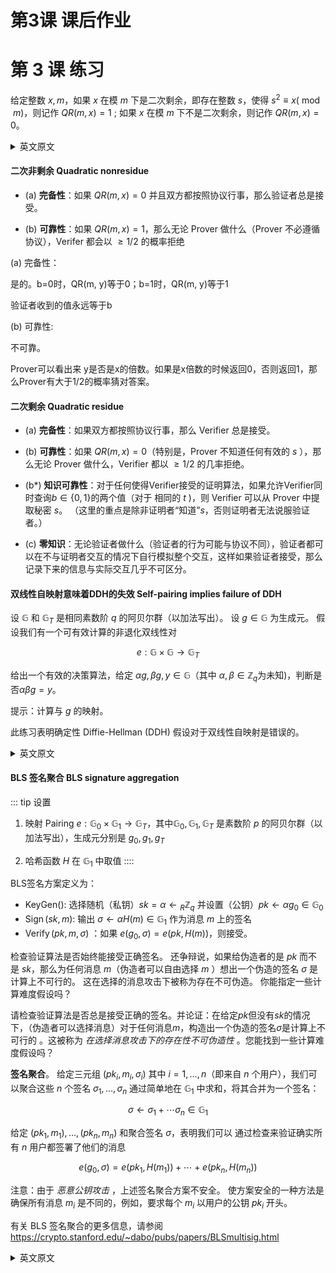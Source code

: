 # 第3课 课后作业
# 第 3 课 练习

给定整数 $x, m$，如果 $x$ 在模 $m$ 下是二次剩余，即存在整数 $s$，使得 $s^{2} \equiv x(\bmod m)$，则记作 $QR(m, x)=1$ ; 如果 $x$ 在模 $m$ 下不是二次剩余，则记作 $QR(m, x)=0$。

<details>
<summary>英文原文</summary>

Given integers $x, m$, write $QR(m, x)=1$ if $x$ is a quadratic residue $\bmod m$, i.e., there exists an integer $s$ such that $s^{2} \equiv x(\bmod m)$; write $QR(m, x)=0$ if $x$ is not a quadratic residue $\bmod m$.

</details>

#### 二次非剩余 Quadratic nonresidue

- (a) **完备性**：如果 $QR(m, x)=0$ 并且双方都按照协议行事，那么验证者总是接受。

- (b) **可靠性**：如果 $QR(m, x)=1$，那么无论 Prover 做什么（Prover 不必遵循协议），Verifer 都会以 $\geq 1 / 2$ 的概率拒绝

(a) 完备性：

是的。b=0时，QR(m, y)等于0；b=1时，QR(m, y)等于1

验证者收到的值永远等于b

(b) 可靠性:

不可靠。

Prover可以看出来 y是否是x的倍数。如果是x倍数的时候返回0，否则返回1，那么Prover有大于1/2的概率猜对答案。



#### 二次剩余 Quadratic residue

- (a) **完备性**：如果双方都按照协议行事，那么 Verifier 总是接受。

- (b) **可靠性**：如果 $QR(m, x)=0$（特别是，Prover 不知道任何有效的 $s$ ），那么无论 Prover 做什么，Verifier 都以 $\geq 1 / 2$ 的几率拒绝。

- (b\*) **知识可靠性**：对于任何使得Verifier接受的证明算法，如果允许Verifier同时查询$b\in\{0,1\}$的两个值（对于 相同的 $t$ )，则 Verifier 可以从 Prover 中提取秘密 $s$。 （这里的重点是除非证明者“知道”$s$，否则证明者无法说服验证者。）

- (c) **零知识**：无论验证者做什么（验证者的行为可能与协议不同），验证者都可以在不与证明者交互的情况下自行模拟整个交互，这样如果验证者接受，那么记录下来的信息与实际交互几乎不可区分。


#### 双线性自映射意味着DDH的失效 Self-pairing implies failure of DDH

设 $\mathbb{G}$ 和 $\mathbb{G}_{T}$ 是相同素数阶 $q$ 的阿贝尔群（以加法写出）。 设 $g \in \mathbb{G}$ 为生成元。 假设我们有一个可有效计算的非退化双线性对

$$
e: \mathbb{G} \times \mathbb{G} \rightarrow \mathbb{G}_{T}
$$

给出一个有效的决策算法，给定 $\alpha g, \beta g, y \in \mathbb{G}$（其中 $\alpha, \beta \in \mathbb{Z}_{q}$为未知)，判断是否$\alpha \beta g=y$。

提示：计算与 $g$ 的映射。

此练习表明确定性 Diffie-Hellman (DDH) 假设对于双线性自映射是错误的。

<details>
<summary>英文原文</summary>

Let $\mathbb{G}$ and $\mathbb{G}_{T}$ be abelian groups (written additively) of the same prime order $q$. Let $g \in \mathbb{G}$ be a generator. Suppose that we have an efficiently computable nondegenerate bilinear pairing

$$
e: \mathbb{G} \times \mathbb{G} \rightarrow \mathbb{G}_{T}
$$

Give an efficient algorithm for deciding, given $\alpha g, \beta g, y \in \mathbb{G}$ (with unknown $\alpha, \beta \in \mathbb{Z}_{q}$), whether $\alpha \beta g=y$.

Hint: compute the pairing against $g$.

This exercise shows that the Decisional Diffie-Hellman (DDH) assumption is false for groups with self-pairing.

</details>

#### BLS 签名聚合 BLS signature aggregation

::: tip 设置

1. 映射 Pairing $e: \mathbb{G}_{0} \times \mathbb{G}_{1} \rightarrow \mathbb{G}_{T}$，其中$\mathbb{G}_{0} , \mathbb{G}_{1}, \mathbb{G}_{T}$ 是素数阶 $p$ 的阿贝尔群（以加法写出），生成元分别是 $g_{0}, g_{1}, g_{ T}$

1. 哈希函数 $H$ 在 $\mathbb{G}_{1}$ 中取值
::::

BLS签名方案定义为：

- $\operatorname{KeyGen()}$: 选择随机（私钥）$sk=\alpha \leftarrow{ }_{R} \mathbb{Z}_{q}$ 并设置（公钥）$pk \leftarrow \alpha g_{0} \in \mathbb{G}_{0}$
- $\operatorname{Sign}(sk, m)$: 输出 $\sigma \leftarrow \alpha H(m) \in \mathbb{G}_{1}$ 作为消息 $m$ 上的签名
- $\operatorname{Verify}(pk, m, \sigma)$ ：如果 $e\left(g_{0}, \sigma\right)=e(pk, H(m))$，则接受。

检查验证算法是否始终能接受正确签名。 还争辩说，如果给伪造者的是 $pk$ 而不是 $sk$，那么为任何消息 $m$（伪造者可以自由选择 $m$ ）想出一个伪造的签名 $\sigma$ 是计算上不可行的。 这在选择的消息攻击下被称为存在不可伪造。 你能指定一些计算难度假设吗？

请检查验证算法是否总是接受正确的签名。并论证：在给定$pk$但没有$sk$的情况下，（伪造者可以选择消息）对于任何消息$m$，构造出一个伪造的签名$\sigma$是计算上不可行的 。这被称为 _在选择消息攻击下的存在性不可伪造性_ 。您能找到一些计算难度假设吗？

**签名聚合**。 给定三元组 $\left(pk_{i}, m_{i}, \sigma_{i}\right)$ 其中 $i=1, \ldots, n$（即来自 $n$ 个用户），我们可以聚合这些 $n$ 个签名 $\sigma_{1}, \ldots, \sigma_{n}$ 通过简单地在 $\mathbb{G}_{1}$ 中求和，将其合并为一个签名：

$$
\sigma \leftarrow \sigma_{1}+\cdots \sigma_{n} \in \mathbb{G}_{1}
$$

给定 $\left(pk_{1}, m_{1}\right), \ldots,\left(pk_{n}, m_{n}\right)$ 和聚合签名 $\sigma$，表明我们可以 通过检查来验证确实所有 $n$ 用户都签署了他们的消息

$$
e\left(g_{0}, \sigma\right)=e\left(pk_{1}, H\left(m_{1}\right)\right)+\cdots+e\left(pk_{n}, H\left(m_{n}\right)\right)
$$

注意：由于 _恶意公钥攻击_ ，上述签名聚合方案不安全。 使方案安全的一种方法是确保所有消息 $m_{i}$ 是不同的，例如，要求每个 $m_{i}$ 以用户的公钥 $pk_{i}$ 开头。

有关 BLS 签名聚合的更多信息，请参阅 <https://crypto.stanford.edu/~dabo/pubs/papers/BLSmultisig.html>


<details>
<summary>英文原文</summary>

::: tip SETUP

1. Pairing $e: \mathbb{G}_{0} \times \mathbb{G}_{1} \rightarrow \mathbb{G}_{T}$, where $\mathbb{G}_{0}, \mathbb{G}_{1}, \mathbb{G}_{T}$ are abelian groups (written additively) of prime order $p$, with generators $g_{0}, g_{1}, g_{T}$ respectively

1. Hash function $H$ taking values in $\mathbb{G}_{1}$
:::

The BLS signature scheme is defined as:

- $\operatorname{KeyGen()}$: choose random (secret key) $sk=\alpha \leftarrow{ }_{R} \mathbb{Z}_{q}$ and set (public key) $pk \leftarrow \alpha g_{0} \in \mathbb{G}_{0}$
- $\operatorname{Sign}(sk, m)$: output $\sigma \leftarrow \alpha H(m) \in \mathbb{G}_{1}$ as the signature on the message $m$
- $\operatorname{Verify}(pk, m, \sigma)$ : accept if $e\left(g_{0}, \sigma\right)=e(pk, H(m))$.

Check that the verification algorithm always accepts a correctly signed signature. Also argue that it is computational infeasible to come up with a forged signature $\sigma$ for any message $m$ (the forger is free to chose $m$ ) if the forger is given $pk$ but not $sk$. This is called _existentially unforgeable under a chosen message attack_. Can you specify some computational hardness assumptions?

**Signature aggregation**. Given triples $\left(pk_{i}, m_{i}, \sigma_{i}\right)$ for $i=1, \ldots, n$ (coming from $n$ users), we can aggregate these $n$ signatures $\sigma_{1}, \ldots, \sigma_{n}$ into a single signature by simply taking their sum in $\mathbb{G}_{1}$ :

$$
\sigma \leftarrow \sigma_{1}+\cdots \sigma_{n} \in \mathbb{G}_{1}
$$

Given $\left(pk_{1}, m_{1}\right), \ldots,\left(pk_{n}, m_{n}\right)$ and the aggregate signature $\sigma$, show that we can verify that indeed all $n$ users have signed their messages by checking that

$$
e\left(g_{0}, \sigma\right)=e\left(pk_{1}, H\left(m_{1}\right)\right)+\cdots+e\left(pk_{n}, H\left(m_{n}\right)\right)
$$

Note. The above signature aggregation scheme is not secure due to a _rogue public key attack_. One way to make the scheme secure is to ensure that all messages $m_{i}$ are distinct, for example, by requiring that each $m_{i}$ starts with the user's public key $pk_{i}$.

For more on BLS signature aggregation, see <https://crypto.stanford.edu/~dabo/pubs/papers/BLSmultisig.html>

</details>
